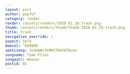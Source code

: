 ```yaml
---
layout: post
author: pepfof
category: render
render: /assets/renders/2020_01_10_trash.png
thumb: /assets/renders/thumb/thumb-2020_01_10_trash.png
title: Trash
navigation_override: /
aspect: 16/9
domcol: ^000000
spotisong: 3c6UmWr5kMHV76mY6T8uun
songname: Time Flies
songautr: Weezer
postid: 91
---
```


<!--USER BEGIN 1-->

<!--USER END 1-->

<!--more-->
<!--USER BEGIN 2-->

<!--USER END 2-->

